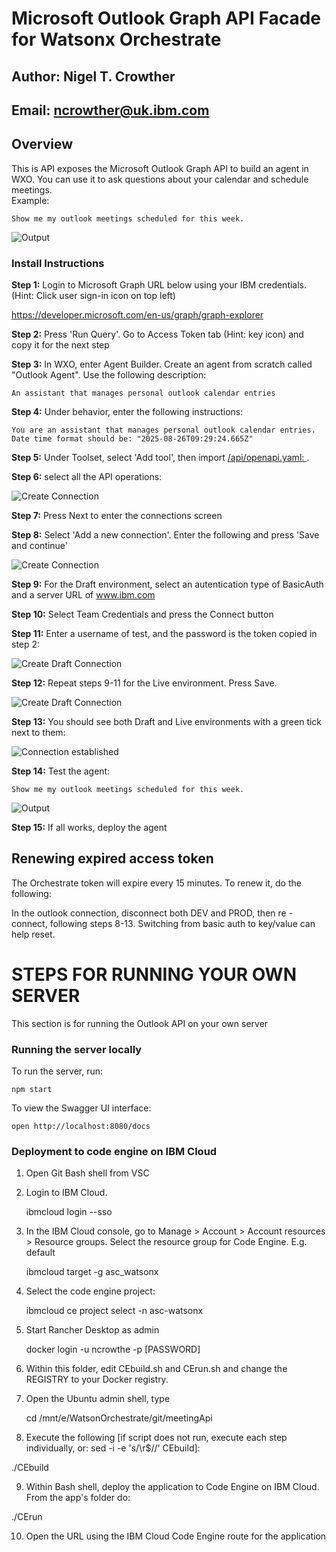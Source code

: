 # Microsoft Outlook Graph API Facade for Watsonx Orchestrate

## Author:  Nigel T. Crowther
## Email: ncrowther@uk.ibm.com

## Overview
This is API exposes the Microsoft Outlook Graph API to build an agent in WXO.  You can use it to ask questions about your calendar and schedule meetings.  
Example: 
```
Show me my outlook meetings scheduled for this week.
```

![Output](/images/output.png)

### Install Instructions

**Step 1:** Login to Microsoft Graph URL below using your IBM credentials. (Hint: Click user sign-in icon on top left)

https://developer.microsoft.com/en-us/graph/graph-explorer

**Step 2:** Press 'Run Query'. Go to Access Token tab (Hint: key icon) and copy it for the next step

**Step 3:** In WXO, enter Agent Builder.  Create an agent from scratch called "Outlook Agent".  Use the following description:

```
An assistant that manages personal outlook calendar entries
```

**Step 4:** Under behavior, enter the following instructions:
```
You are an assistant that manages personal outlook calendar entries.  Date time format should be: "2025-08-26T09:29:24.665Z"
```

**Step 5:** Under Toolset, select 'Add tool', then import [/api/openapi.yaml: ](./api/openapi.yaml).

**Step 6:** select all the API operations:

![Create Connection](/images/apiOperations.png)

**Step 7:** Press Next to enter the connections screen 

**Step 8:** Select 'Add a new connection'.  Enter the following and press 'Save and continue'

![Create Connection](/images/createOutlookConnection.png)

**Step 9:**  For the Draft environment, select an autentication type of BasicAuth and a server URL of www.ibm.com

**Step 10:** Select Team Credentials and press the Connect button

**Step 11:**  Enter a username of test, and the password is the token copied in step 2:

![Create Draft Connection](/images/createCredsDraft.png)

**Step 12:**  Repeat steps 9-11 for the Live environment.  Press Save. 

![Create Draft Connection](/images/createCredsLive.png)

 **Step 13:** You should see both Draft and Live environments with a green tick next to them:

![Connection established](/images/connectedCreds.png)

**Step 14:**  Test the agent: 

```
Show me my outlook meetings scheduled for this week.
```

![Output](/images/output.png)

**Step 15:**  If all works, deploy the agent

## Renewing expired access token

The Orchestrate token will expire every 15 minutes.  To renew it, do the following:

In the outlook connection, disconnect both DEV and PROD, then re -connect, following steps 8-13. Switching from basic auth to key/value can help reset.

# STEPS FOR RUNNING YOUR OWN SERVER

This section is for running the Outlook API on your own server

### Running the server locally

To run the server, run:

```
npm start
```

To view the Swagger UI interface:

```
open http://localhost:8080/docs
```

### Deployment to code engine on IBM Cloud

1.	Open Git Bash shell from VSC

2.	Login to IBM Cloud.

    ibmcloud login --sso

3.	In the IBM Cloud console, go to Manage > Account > Account resources > Resource groups.  Select the resource group for Code Engine. E.g. default

    ibmcloud target -g asc_watsonx

4.	Select the code engine project:  

    ibmcloud ce project select -n asc-watsonx

5.	Start Rancher Desktop as admin

    docker login -u ncrowthe -p [PASSWORD]

7.	Within this folder, edit CEbuild.sh and CErun.sh and change the REGISTRY to your Docker registry.

8.	Open the Ubuntu admin shell, type

    cd /mnt/e/WatsonOrchestrate/git/meetingApi 

10. Execute the following [if script does not run, execute each step individually, or: sed -i -e 's/\r$//' CEbuild]:

./CEbuild

9.	Within Bash shell, deploy the application to Code Engine on IBM Cloud. From the app's folder do:

./CErun

10.	Open the URL using the IBM Cloud Code Engine route for the application



